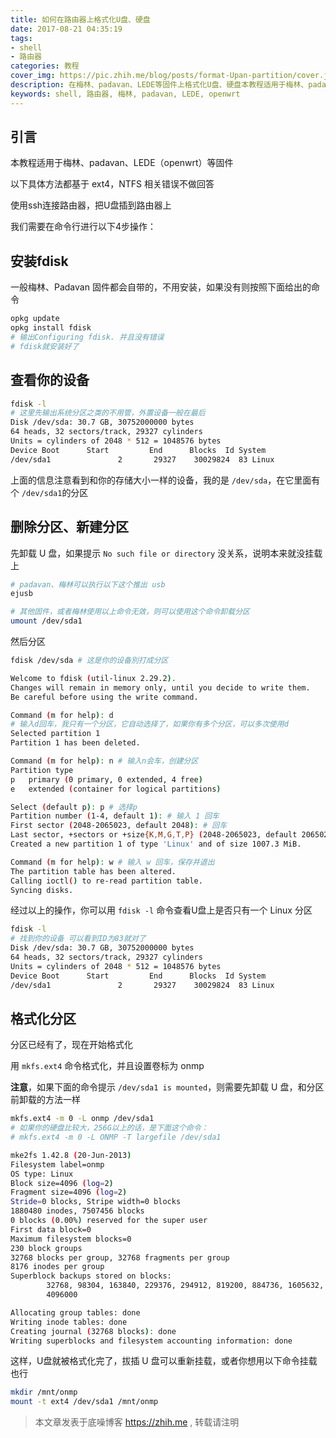 ```yaml
---
title: 如何在路由器上格式化U盘、硬盘
date: 2017-08-21 04:35:19
tags: 
- shell 
- 路由器
categories: 教程
cover_img: https://pic.zhih.me/blog/posts/format-Upan-partition/cover.jpg
description: 在梅林、padavan、LEDE等固件上格式化U盘、硬盘本教程适用于梅林、padavan、LEDE等固件，以下具体方法都基于 ext4，NTFS 相关错误不做回答 ...
keywords: shell, 路由器, 梅林, padavan, LEDE, openwrt
---
```


## 引言

本教程适用于梅林、padavan、LEDE（openwrt）等固件

以下具体方法都基于 ext4，NTFS 相关错误不做回答

使用ssh连接路由器，把U盘插到路由器上

我们需要在命令行进行以下4步操作：

## 安装fdisk

一般梅林、Padavan 固件都会自带的，不用安装，如果没有则按照下面给出的命令

```bash
opkg update
opkg install fdisk
# 输出Configuring fdisk. 并且没有错误
# fdisk就安装好了
```

## 查看你的设备

```bash
fdisk -l 
# 这里先输出系统分区之类的不用管，外置设备一般在最后
Disk /dev/sda: 30.7 GB, 30752000000 bytes
64 heads, 32 sectors/track, 29327 cylinders
Units = cylinders of 2048 * 512 = 1048576 bytes
Device Boot      Start         End      Blocks  Id System
/dev/sda1               2       29327    30029824  83 Linux
```

上面的信息注意看到和你的存储大小一样的设备，我的是 `/dev/sda`，在它里面有个 `/dev/sda1`的分区

## 删除分区、新建分区

先卸载 U 盘，如果提示 `No such file or directory` 没关系，说明本来就没挂载上

```bash
# padavan、梅林可以执行以下这个推出 usb
ejusb

# 其他固件，或者梅林使用以上命令无效，则可以使用这个命令卸载分区
umount /dev/sda1 
```

然后分区

```bash
fdisk /dev/sda # 这是你的设备別打成分区

Welcome to fdisk (util-linux 2.29.2).
Changes will remain in memory only, until you decide to write them.
Be careful before using the write command.

Command (m for help): d 
# 输入d回车，我只有一个分区，它自动选择了，如果你有多个分区，可以多次使用d
Selected partition 1
Partition 1 has been deleted.

Command (m for help): n # 输入n会车，创建分区
Partition type
p   primary (0 primary, 0 extended, 4 free)
e   extended (container for logical partitions)

Select (default p): p # 选择p
Partition number (1-4, default 1): # 输入 1 回车
First sector (2048-2065023, default 2048): # 回车
Last sector, +sectors or +size{K,M,G,T,P} (2048-2065023, default 2065023): # 回车
Created a new partition 1 of type 'Linux' and of size 1007.3 MiB.

Command (m for help): w # 输入 w 回车，保存并退出
The partition table has been altered.
Calling ioctl() to re-read partition table.
Syncing disks.
```

经过以上的操作，你可以用 `fdisk -l` 命令查看U盘上是否只有一个 Linux 分区

```bash
fdisk -l 
# 找到你的设备 可以看到ID为83就对了
Disk /dev/sda: 30.7 GB, 30752000000 bytes
64 heads, 32 sectors/track, 29327 cylinders
Units = cylinders of 2048 * 512 = 1048576 bytes
Device Boot      Start         End      Blocks  Id System
/dev/sda1               2       29327    30029824  83 Linux
```

## 格式化分区

分区已经有了，现在开始格式化

用 `mkfs.ext4` 命令格式化，并且设置卷标为 onmp

**注意**，如果下面的命令提示 `/dev/sda1 is mounted`，则需要先卸载 U 盘，和分区前卸载的方法一样

```bash
mkfs.ext4 -m 0 -L onmp /dev/sda1 
# 如果你的硬盘比较大，256G以上的话，是下面这个命令：
# mkfs.ext4 -m 0 -L ONMP -T largefile /dev/sda1

mke2fs 1.42.8 (20-Jun-2013)
Filesystem label=onmp
OS type: Linux
Block size=4096 (log=2)
Fragment size=4096 (log=2)
Stride=0 blocks, Stripe width=0 blocks
1880480 inodes, 7507456 blocks
0 blocks (0.00%) reserved for the super user
First data block=0
Maximum filesystem blocks=0
230 block groups
32768 blocks per group, 32768 fragments per group
8176 inodes per group
Superblock backups stored on blocks:
        32768, 98304, 163840, 229376, 294912, 819200, 884736, 1605632, 2654208,
        4096000

Allocating group tables: done
Writing inode tables: done
Creating journal (32768 blocks): done
Writing superblocks and filesystem accounting information: done

```

这样，U盘就被格式化完了，拔插 U 盘可以重新挂载，或者你想用以下命令挂载也行

```bash
mkdir /mnt/onmp
mount -t ext4 /dev/sda1 /mnt/onmp
```

>本文章发表于底噪博客 https://zhih.me , 转载请注明

